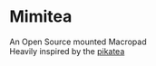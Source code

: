 # Mimitea 
An Open Source mounted Macropad  
Heavily inspired by the [pikatea](https://www.pikatea.com)
